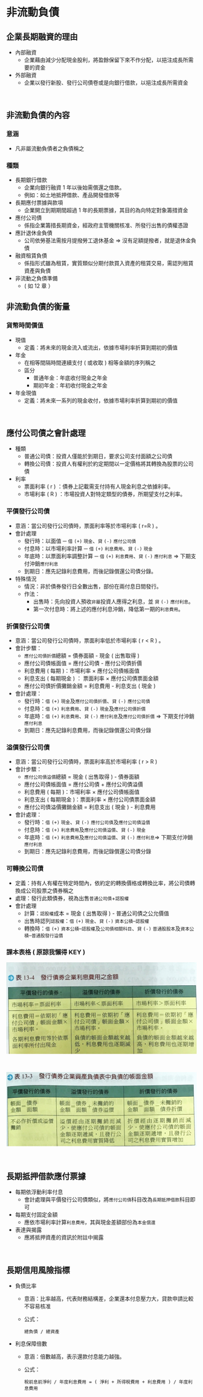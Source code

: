 # 非流動負債


## 企業長期融資的理由

* 內部融資
  * 企業藉由減少分配現金股利，將盈餘保留下來不作分配，以挹注成長所需要的資金
* 外部融資
  * 企業以發行新股、發行公司債卷或是向銀行借款，以挹注成長所需資金

<br>

## 非流動負債的內容

### 意涵
* 凡非屬流動負債者之負債稱之

### 種類
* 長期銀行借款
  * 企業向銀行融資 1 年以後始需償還之借款。
  * 例如：如土地抵押借款、產品開發借款等
* 長期應付票據與款項
  * 企業開立到期期間超過 1 年的長期票據，其目的為向特定對象籌措資金
* 應付公司債
  * 係指企業籌措長期資金，經政府主管機關核准、所發行出售的債權憑證
* 應計退休金負債
  * 公司依勞基法需按月提撥勞工退休基金 => 沒有足額提撥者，就是退休金負債
* 融資租賃負債
  * 係指形式雖為租賃，實質類似分期付款買入資產的租賃交易，需認列租賃資產與負債
* 非流動之負債準備
  * ( 如 12 章 ）

## 非流動負債的衡量

### 貨幣時間價值
* 現值
  * 定義：將未來的現金流入或流出，依據市場利率折算到期初的價值
* 年金
  * 在相等間隔時間連續支付 ( 或收取 ) 相等金額的序列稱之
  * 區分
    * 普通年金：年底收付現金之年金
    * 期初年金：年初收付現金之年金
* 年金現值
  * 定義：將未來一系列的現金收付，依據市場利率折算到期初的價值

<br>

## 應付公司債之會計處理

* 種類
  * 普通公司債：投資人僅能於到期日，要求公司支付面額之公司債
  * 轉換公司債：投資人有權利於約定期間以一定價格將其轉換為股票的公司債
* 利率
  * 票面利率 ( r ) ：債券上記載需支付持有人現金利息之依據利率。
  * 市場利率 ( R ) ：市場投資人對特定類型的債券，所期望支付之利率。

### 平價發行公司債
* 意涵：當公司發行公司債時，票面利率等於市場利率 ( r=R ) 。
* 會計處理
  * 發行時：以面值 ─ `借` `(+)` `現金`、`貸` `(-)` `應付公司債`
  * 付息時：以市場利率計算 ─ `借` `(+)` `利息費用`、`貸` `(-)` `現金`
  * 年底時：以票面利率調整計算 ─ `借` `(+)` `利息費用`、`貸` `(-)` `應付利息` => 下期支付沖銷`應付利息`
  * 到期日：應先記錄利息費用，而後記錄償還公司債分錄。
* 特殊情況
  * 情況：非於債券發行日全數出售，部份在兩付息日間發行。
  * 作法：
    * 出售時：先向投資人預收`非屬`投資人應得之利息，並 `貸` `(-)` `應付利息`。
    * 第一次付息時：將上述的應付利息沖銷，降低第一期的`利息費用`。

### 折價發行公司債
* 意涵：當公司發行公司債時，票面利率低於市場利率 ( r < R ) 。
* 會計步驟：
  * `應付公司債折價`總額 = 債券面額 - 現金 ( 出售取得 )
  * 應付公司債帳面值 = 應付公司債 - 應付公司債折價
  * 利息費用 ( 每期 )：市場利率 × 應付公司債帳面值
  * 利息支出 ( 每期現金 ) ： 票面利率 × 應付公司債票面金額
  * 應付公司債折價攤銷金額 = 利息費用 - 利息支出 ( 現金 )
* 會計處理：
  * 發行時：`借` `(+)` `現金`及`應付公司債折價`、`貸` `(-)` `應付公司債`
  * 付息時：`借` `(+)` `利息費用`、`貸` `(-)` `現金`及`應付公司債折價`
  * 年底時：`借` `(+)` `利息費用`、`貸` `(-)` `應付利息`及`應付公司債折價` => 下期支付沖銷`應付利息`
  * 到期日：應先記錄利息費用，而後記錄償還公司債分錄

### 溢價發行公司債
* 意涵：當公司發行公司債時，票面利率高於市場利率 ( r > R )
* 會計步驟：
  * `應付公司債溢價`總額 = 現金 ( 出售取得 ) - 債券面額
  * 應付公司債帳面值 = 應付公司債 + 應付公司債溢價
  * 利息費用 ( 每期 )：市場利率 × 應付公司債帳面值
  * 利息支出 ( 每期現金 )：票面利率 × 應付公司債票面金額
  * 應付公司債溢價攤銷金額 = 利息支出 ( 現金 ) - 利息費用
* 會計處理：
  * 發行時：`借` `(+)` `現金`、`貸` `(-)` `應付公司債`及`應付公司債溢價`
  * 付息時：`借` `(+)` `利息費用`及`應付公司債溢價`、`貸` `(-)` `現金`
  * 年底時：`借` `(+)` `利息費用`及`應付公司債溢價`、`貸` `(-)` `應付利息`=> 下期支付沖銷`應付利息`
  * 到期日：應先記錄利息費用，而後記錄償還公司債分錄

### 可轉換公司債
* 定義：持有人有權在特定時間內，依約定的轉換價格或轉換比率，將公司債轉換成公司股票之債券稱之
* 處理：發行此類債券，視為出售`普通公司債`+`認股權`
* 會計處理
  * 計算：`認股權`成本 = 現金 ( 出售取得 ) - 普通公司債之公允價值
  * 出售時認列`認股權`：`借` `(+)` `現金`、`貸` `(-)` `資本公積─認股權`
  * 轉換時：`借` `(+)` `資本公積─認股權`及`公司債相關科目`、`貸` `(-)` `普通股股本`及`資本公積─普通股發行溢價`

### 課本表格 ( 原諒我懶得 KEY )

![](images/ch13-1.JPG)

<br>

![](images/ch13-2.JPG)

<br>

## 長期抵押借款應付票據
* 每期依浮動利率付息
  * 會計處理與平價發行公司債類似，將`應付公司債`科目改為`長期抵押借款`科目即可
* 每期支付固定金額
  * 應依市場利率計算`利息費用`，其與現金差額部份為`本金償還`
* 表達與揭露
  * 應將抵押資產的資訊於附註中揭露

<br>

## 長期信用風險指標
* 負債比率
  * 意涵：比率越高，代表財務結構差，企業還本付息壓力大，貸款申請比較不容易核准
  * 公式：

    ```
    總負債 / 總資產
    ```

* 利息保障倍數
  * 意涵：倍數越高，表示還款付息能力越強。
  * 公式：

    ```
    稅前息前淨利 / 年度利息費用 = ( 淨利 + 所得稅費用 + 利息費用 ) / 年度利息費用
    ```